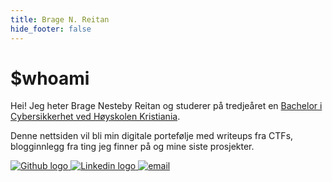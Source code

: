 ```yaml
---
title: Brage N. Reitan
hide_footer: false
---
```

# $whoami
Hei! Jeg heter Brage Nesteby Reitan og studerer på tredjeåret en [Bachelor i Cybersikkerhet ved Høyskolen Kristiania](https://www.kristiania.no/studier/bachelor/cybersikkerhet/). 

Denne nettsiden vil bli min digitale portefølje med writeups fra CTFs, blogginnlegg fra ting jeg finner på og mine siste prosjekter.



<div class="icon-wrapper">
    <a href="https://github.com/bragenr" target="_blank">
        <img src="/images/github-mark-white.png" alt="Github logo">
    </a>
    <a href="https://linkedin.com/in/bragenr" target="_blank">
        <img src="/images/linkedin.png" alt="Linkedin logo">
    </a>
<!--     <a href="https://tryhackme.com/p/bragenr">
        <img src="/images/thm-logo.png" alt="TryHackMe logo">
    </a>  -->
    <a href="mailto:web@bragenr.com" target="_blank">
        <img src="/images/mail-send.png" alt="email">  
    </a>

<!--     <a href="https://discordapp.com/users/213465147677605888">
        <img src="/images/clyde.png" alt="Discord-logo">
    </a> -->
</div>